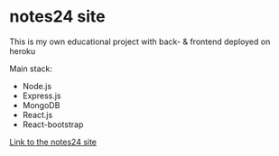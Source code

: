 # notes24 site

This is my own educational project with back- & frontend deployed on heroku

Main stack:

- Node.js
- Express.js
- MongoDB
- React.js
- React-bootstrap

[Link to the notes24 site](https://notes24.herokuapp.com/)
